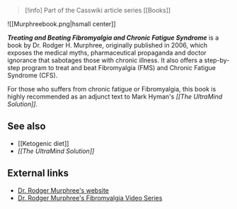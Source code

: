 > [!info] Part of the Casswiki article series [[Books]]

![[Murphreebook.png|hsmall center]]


_**Treating and Beating Fibromyalgia and Chronic Fatigue Syndrome**_ is a book by Dr. Rodger H. Murphree, originally published in 2006, which exposes the medical myths, pharmaceutical propaganda and doctor ignorance that sabotages those with chronic illness. It also offers a step-by-step program to treat and beat Fibromyalgia (FMS) and Chronic Fatigue Syndrome (CFS).

For those who suffers from chronic fatigue or Fibromyalgia, this book is highly recommended as an adjunct text to Mark Hyman's _[[The UltraMind Solution]]_.

See also
--------

*   [[Ketogenic diet]]
*   _[[The UltraMind Solution]]_

External links
--------------

*   [Dr. Rodger Murphree's website](http://drrodgermurphree.com/)
*   [Dr. Rodger Murphree's Fibromyalgia Video Series](http://drmvideos.com/)